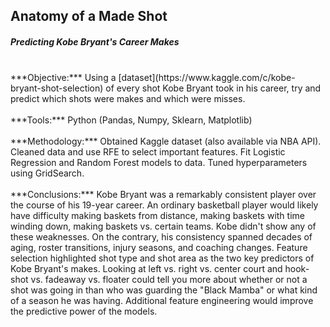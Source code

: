 ## Anatomy of a Made Shot
##### Predicting Kobe Bryant's Career Makes

<br/>
***Objective:*** Using a [dataset](https://www.kaggle.com/c/kobe-bryant-shot-selection) of every shot Kobe Bryant took in his career, try and predict which shots were makes and which were misses.
<br/>
<br/>
***Tools:*** Python (Pandas, Numpy, Sklearn, Matplotlib)
<br/>
<br/>
***Methodology:*** Obtained Kaggle dataset (also available via NBA API). Cleaned data and use RFE to select important features. Fit Logistic Regression and Random Forest models to data. Tuned hyperparameters using GridSearch.
<br/>
<br/>
***Conclusions:*** Kobe Bryant was a remarkably consistent player over the course of his 19-year career. An ordinary basketball player would likely have difficulty making baskets from distance, making baskets with time winding down, making baskets vs. certain teams. Kobe didn't show any of these weaknesses. On the contrary, his consistency spanned decades of aging, roster transitions, injury seasons, and coaching changes. Feature selection highlighted shot type and shot area as the two key predictors of Kobe Bryant's makes. Looking at left vs. right vs. center court and hook-shot vs. fadeaway vs. floater could tell you more about whether or not a shot was going in than who was guarding the "Black Mamba" or what kind of a season he was having. Additional feature engineering would improve the predictive power of the models.
